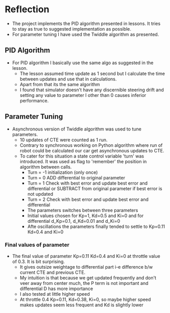 # Reflection
* The project implements the PID algorithm presented in lessons. It tries to stay as true to suggested implementation as possible.
* For parameter tuning I have used the Twiddle algorithm as presented.

## PID Algorithm
* For PID algorithm I basically use the same algo as suggested in the lesson.
  * The lesson assumed time update as 1 second but I calculate the time between updates and use that in calculations. 
  * Apart from that its the same algorithm
  * I found that simulator doesn't have any discernible steering drift and setting any value to parameter I other than 0 causes inferior performance.

## Parameter Tuning
* Asynchronous version of Twiddle algorithm was used to tune parameters.
  * 10 updates of CTE were counted as 1 run. 
  * Contrary to synchronous working on Python algorithm where run of robot could be calculated our car get asynchronous updates to CTE. 
  * To cater for this situation a state control variable 'turn' was introduced. It was used as flag to 'remember' the position in algorithm between calls.
    * Turn = -1 initialization (only once)
    * Turn = 0  ADD differential to original parameter
    * Turn = 1 Check with best error and update best error and differential or SUBTRACT from original parameter if best error is not updated
    * Turn = 2 Check with best error and update best error and differential 
    * The parameters switches between three parameters
    * Initial values chosen for Kp=1, Kd=0.5 and Ki=0 and for differential d_Kp=0.1, d_Kd=0.01 and d_Ki=0
    * Afte oscillations the parameters finally tended to settle to Kp=0.11 Kd=0.4 and Ki=0

### Final values of parameter
* The final value of parameter Kp=0.11 Kd=0.4 and Ki=0 at throttle value of 0.3. It is bit surprising.
    * It gives outsize weightage to differential part i-e difference b/w current CTE and previous CTE. 
    * My intuition is that because we get updated frequently and don't veer away from center much, the P term is not important and differential D has more importance
    * I also tested at little higher speed
    * At throttle 0.4 Kp=0.11, Kd=0.38, Ki=0, so maybe higher speed makes updates seem less frequent and Kd is slightly lower

    
